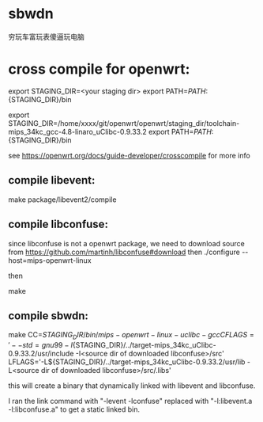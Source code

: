 # sbwdn
穷玩车富玩表傻逼玩电脑


# cross compile for openwrt:

export STAGING_DIR=\<your staging dir\>
export PATH=${PATH}:${STAGING_DIR}/bin

export STAGING_DIR=/home/xxxx/git/openwrt/openwrt/staging_dir/toolchain-mips_34kc_gcc-4.8-linaro_uClibc-0.9.33.2
export PATH=${PATH}:${STAGING_DIR}/bin

see https://openwrt.org/docs/guide-developer/crosscompile for more info

## compile libevent:

make package/libevent2/compile

## compile libconfuse:

since libconfuse is not a openwrt package, we need to download source from https://github.com/martinh/libconfuse#download then
./configure --host=mips-openwrt-linux

then

make

## compile sbwdn:

make CC=${STAGING_DIR}/bin/mips-openwrt-linux-uclibc-gcc CFLAGS='--std=gnu99 -I${STAGING_DIR}/../target-mips_34kc_uClibc-0.9.33.2/usr/include -I\<source dir of downloaded libconfuse\>/src' LFLAGS='-L${STAGING_DIR}/../target-mips_34kc_uClibc-0.9.33.2/usr/lib -L\<source dir of downloaded libconfuse\>/src/.libs'

this will create a binary that dynamically linked with libevent and libconfuse.

I ran the link command with "-levent -lconfuse" replaced with "-l:libevent.a -l:libconfuse.a" to get a static linked bin.
